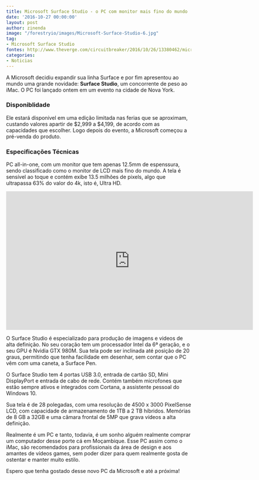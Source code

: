 ```yaml
---
title: Microsoft Surface Studio - o PC com monitor mais fino do mundo
date: '2016-10-27 00:00:00'
layout: post
author: zinenda
image: "/forestryio/images/Microsoft-Surface-Studio-6.jpg"
tag:
- Microsoft Surface Studio
fontes: http://www.theverge.com/circuitbreaker/2016/10/26/13380462/microsoft-surface-studio-pc-computer-announced-features-price-release-date
categories:
- Noticias
---
```


A Microsoft decidiu expandir sua linha Surface e por fim apresentou ao mundo uma grande novidade: **Surface Studio**, um concorrente de peso ao iMac.
O PC foi lançado ontem em um evento na cidade de Nova York.

### Disponiblidade
Ele estará disponivel em uma edição limitada nas ferias que se aproximam, custando valores apartir de $2,999 a $4,199, de acordo com as capacidades que escolher.
Logo depois do evento, a Microsoft começou a pré-venda do produto.

### Especificações Técnicas
PC all-in-one, com um monitor que tem apenas 12.5mm de espenssura, sendo classificado como o monitor de LCD mais fino do mundo.
A tela é sensível ao toque e contém exibe 13.5 milhões de pixels, algo que ultrapassa 63% do valor do 4k, isto é, Ultra HD.

<iframe width="672" height="378" src="https://www.youtube.com/embed/BzMLA8YIgG0" frameborder="0" allowfullscreen></iframe>

O Surface Studio é especializado para produção de imagens e videos de alta definição.
No seu coração tem um processador Intel da 6ª geração, e o seu GPU é Nvidia GTX 980M.
Sua tela pode ser inclinada até posição de 20 graus, permitindo que tenha facilidade em desenhar, sem contar que o PC vêm com uma caneta, a Surface Pen.


O Surface Studio tem 4 portas USB 3.0, entrada de cartão SD, Mini DisplayPort e entrada de cabo de rede.
Contém também microfones que estão sempre ativos e integrados com Cortana, a assistente pessoal do Windows 10.

Sua tela é de 28 polegadas, com uma resolução de 4500 x 3000 PixelSense LCD, com capacidade de armazenamento de 1TB a 2 TB híbridos.
Memórias de 8 GB a 32GB e uma câmara frontal de 5MP que grava vídeos a alta definição.

Realmente é um PC e tanto, todavia, é um sonho alguém realmente comprar um computador desse porte cá em Moçambique.
Esse PC assim como o iMac, são recomendados para profissionais da área de design e aos amantes de vídeos games, sem poder dizer para  quem realmente gosta de ostentar e manter muito estilo.

Espero que tenha gostado desse novo PC da Microsoft e até a próxima!